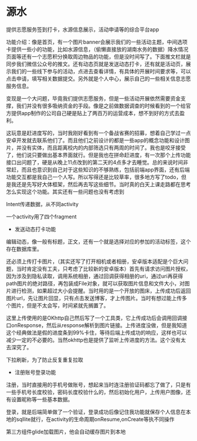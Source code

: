 # 源水

提供志愿服务签到打卡，水源信息展示，活动申请等的综合平台app

功能介绍：像是首页，有一个图片banner会展示我们的一些活动主题，中间选项卡提供一些小的功能，比如水源信息，（偷懒直接放的湖南水务的数据）降水情况页面等还有一个志愿积分换取周边物品的功能，但是没时间写了。下面推文栏就是同步我们微信公众号的推文。还有动态页就是发送动态打卡，还有就是活动页，展示我们的一些线下参与的活动，点进去查看详情，有具体的开展时间要求等，可以点击申请，填写相关数据提交。另外就是个人中心，展示自己的一些相关信息志愿服务信息。

变现是一个大问题，毕竟我们提供志愿服务，但是一些活动开展依然需要资金支撑，我们并没有很多吸纳资金的手段。像是之前做数据调查的时候看到的一个给官方提供app制作的公司自己硬是贴上了两百万的运营成本，想不到好的方式去盈利。

这玩意是赶进度写的，当时我刚好看到有一个备战省赛的招募，想着自己学过一点安卓开发就去联系他们了。而且他们之前设计的都是一些app的概念功能和设计图片，并没有实体，而且距离校内的内部筛选只有两周的时间了。我也是咬牙接受了，他们说只要做出基本界面就行。但是我也在拼命赶进度，有一次那个上传功能接口出问题了，硬是从晚上11点改到的第二天的4点多才去睡觉。总的来说时间非常赶，而且也意识到自己对于这些知识的不够熟练，包括前端app界面，还有后端功能交互都是我自己一个人写。所以写得还是比较草率，很多地方写了todo，但是我还是先写好大体框架，然后再去写这些细节。当时真的白天上课走路都在思考怎么实现这个功能。其实还有一些问题也没有考虑到

Intent传递数据，从不同activity

一个activity用了四个fragment

- 发送动态打卡功能

编辑动态，像一般有标题，正文，还有一个就是选择对应的参加的活动标签，这个存在数据库里。

还必须上传打卡图片，（其实还写了打开相机或者相册，安卓版本适配是个巨大问题，当时肯定没有工夫，只考虑了比较新的安卓版本）首先有请求访问图片授权，因为涉及到隐私读取，调用系统相册，通过回调获得相册的uri，通过uri再获得path图片的绝对路径，再包装成File对象，就可以获取图片信息和文件大小，对图片进行检测，如果超过大小会提醒。当时用的是一个开放的图床，上传成功后返回图片url，先让图片回显，只有点击发送博客，才上传图片。当时有想过能上传多个图片，但是不太会写，时间紧就先搁置了。

这里上传使用的是OKhttp自己然后写了一个工具类，它上传成功后会调用回调接口onResponse，然后从response解析到图片链接。上传进度没做，但是我知道这个经典做法是假的进度条到99%卡住，等待后端上传成功的响应，这样也可以减少一定的不必要的。当然okhttp也是提供了监听上传进度的方法。这个没有太去深究了。

下拉刷新，为了防止反复重复拉取

- 注册账号登录功能

注册，当时直接用的手机号做账号，想起来当时连注册验证码都忘了做了，只是有一些手机号长度校验，密码长度校验什么的，然后初始化用户，上传用户图像，还有设置昵称等一些基本数据。

登录，就是后端简单做了一个验证，登录成功后像记住我功能就保存个人信息在本地的sqllite就行，在activity的生命周期onResume,onCreate等执不同操作

第三方组件glide加载图片，他会自动缓存图片到本地
